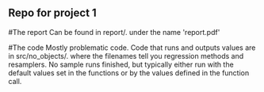 Repo for project 1
---

#The report
Can be found in report/.
under the name 'report.pdf'

#The code
Mostly problematic code. 
Code that runs and outputs values are 
in src/no_objects/.
where the filenames tell you regression
methods and resamplers. No sample runs
finished, but typically either run with 
the default values set in the functions
or by the values defined in the function call.


